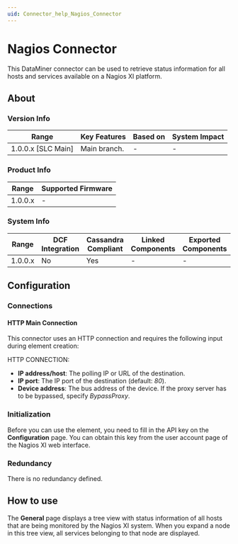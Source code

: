 ```yaml
---
uid: Connector_help_Nagios_Connector
---
```


# Nagios Connector

This DataMiner connector can be used to retrieve status information for all hosts and services available on a Nagios XI platform.

## About

### Version Info

| Range                | Key Features     | Based on     | System Impact     |
|----------------------|------------------|--------------|-------------------|
| 1.0.0.x [SLC Main]   | Main branch.     | -            | -                 |

### Product Info

| Range     | Supported Firmware     |
|-----------|------------------------|
| 1.0.0.x   | -                      |

### System Info

| Range     | DCF Integration     | Cassandra Compliant     | Linked Components     | Exported Components     |
|-----------|---------------------|-------------------------|-----------------------|-------------------------|
| 1.0.0.x   | No                  | Yes                     | -                     | -                       |

## Configuration

### Connections

#### HTTP Main Connection

This connector uses an HTTP connection and requires the following input during element creation:

HTTP CONNECTION:

- **IP address/host**: The polling IP or URL of the destination.
- **IP port**: The IP port of the destination (default: *80*).
- **Device address**: The bus address of the device. If the proxy server has to be bypassed, specify *BypassProxy*.

### Initialization

Before you can use the element, you need to fill in the API key on the **Configuration** page. You can obtain this key from the user account page of the Nagios XI web interface.

### Redundancy

There is no redundancy defined.

## How to use

The **General** page displays a tree view with status information of all hosts that are being monitored by the Nagios XI system. When you expand a node in this tree view, all services belonging to that node are displayed.
